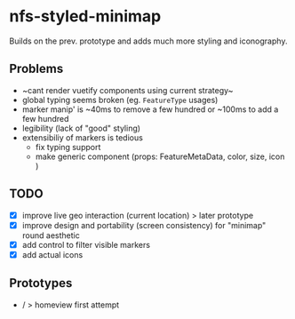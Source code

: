 # nfs-styled-minimap

Builds on the prev. prototype and adds much more styling and iconography.

## Problems

- ~cant render vuetify components using current strategy~
- global typing seems broken (eg. `FeatureType` usages)
- marker manip' is ~40ms to remove a few hundred or ~100ms to add a few hundred
- legibility (lack of "good" styling)
- extensibiliy of markers is tedious
  - fix typing support
  - make generic component (props: FeatureMetaData, color, size, icon )

## TODO

- [x] improve live geo interaction (current location) > later prototype
- [x] improve design and portability (screen consistency) for "minimap" round aesthetic
- [x] add control to filter visible markers
- [x] add actual icons

## Prototypes

- / > homeview first attempt
